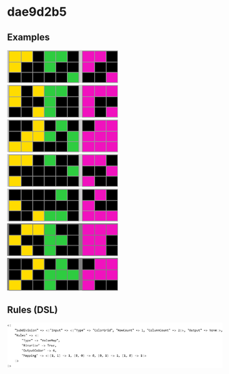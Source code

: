 # dae9d2b5

## Examples

![ARC examples for dae9d2b5](examples.png?raw=true)

## Rules (DSL)

![DSL rules for dae9d2b5](rules.png?raw=true)

